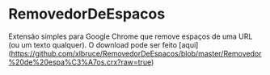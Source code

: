 # RemovedorDeEspacos
Extensão simples para Google Chrome que remove espaços de uma URL (ou um texto qualquer).
O download pode ser feito [aqui] (https://github.com/xlbruce/RemovedorDeEspacos/blob/master/Removedor%20de%20espa%C3%A7os.crx?raw=true)
